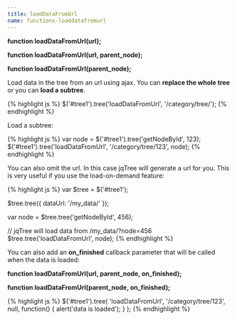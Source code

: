 ```yaml
---
title: loadDataFromUrl
name: functions-loaddatafromurl
---
```


**function loadDataFromUrl(url);**

**function loadDataFromUrl(url, parent_node);**

**function loadDataFromUrl(parent_node);**

Load data in the tree from an url using ajax. You can **replace the whole tree** or you can **load a subtree**.

{% highlight js %}
$('#tree1').tree('loadDataFromUrl', '/category/tree/');
{% endhighlight %}

Load a subtree:

{% highlight js %}
var node = $('#tree1').tree('getNodeById', 123);
$('#tree1').tree('loadDataFromUrl', '/category/tree/123', node);
{% endhighlight %}

You can also omit the url. In this case jqTree will generate a url for you. This is very useful if you use the load-on-demand feature:

{% highlight js %}
var $tree = $('#tree1');

$tree.tree({
    dataUrl: '/my_data/'
});

var node = $tree.tree('getNodeById', 456);

// jqTree will load data from /my_data/?node=456
$tree.tree('loadDataFromUrl', node);
{% endhighlight %}

You can also add an **on_finished** callback parameter that will be called when the data is loaded:

**function loadDataFromUrl(url, parent_node, on_finished);**

**function loadDataFromUrl(parent_node, on_finished);**

{% highlight js %}
$('#tree1').tree(
    'loadDataFromUrl',
    '/category/tree/123',
    null,
    function() {
        alert('data is loaded');
    }
);
{% endhighlight %}
